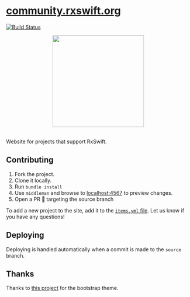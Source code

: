 [community.rxswift.org](http://community.rxswift.org)
=========================================================

[![Build Status](https://travis-ci.org/RxSwiftCommunity/rxswiftcommunity.github.io.svg?branch=source)](https://travis-ci.org/RxSwiftCommunity/rxswiftcommunity.github.io)

<center><img src="http://community.rxswift.org/images/logo.svg" height="250" /></center>

<br/>

Website for projects that support RxSwift.

## Contributing

1. Fork the project.
2. Clone it locally.
3. Run `bundle install`
4. Use `middleman` and browse to [localhost:4567](localhost:4567) to preview changes.
5. Open a PR 🎉  targeting the source branch

To add a new project to the site, add it to the [`items.yml` file](https://github.com/RxSwiftCommunity/rxswiftcommunity.github.io/blob/source/data/items.yml). Let us know if you have any questions!

## Deploying

Deploying is handled automatically when a commit is made to the `source` branch.

## Thanks

Thanks to [this project](https://github.com/IronSummitMedia/startbootstrap-modern-business) for the bootstrap theme.
